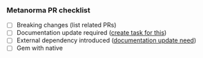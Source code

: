 ### Metanorma PR checklist

 - [ ] Breaking changes (list related PRs)
 - [ ] Documentation update required ([create task for this](https://github.com/metanorma/metanorma.org/issues/new))
 - [ ] External dependency introduced ([documentation update need](https://github.com/metanorma/metanorma.org/issues/new))
 - [ ] Gem with native 

<!-- Feel free to imporove/modify the template https://github.com/metanorma/.github/blob/master/PULL_REQUEST_TEMPLATE.md -->
